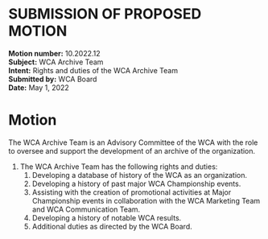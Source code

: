 # SUBMISSION OF PROPOSED MOTION

**Motion number:** 10.2022.12  
**Subject:** WCA Archive Team  
**Intent:** Rights and duties of the WCA Archive Team  
**Submitted by:** WCA Board  
**Date:** May 1, 2022

# Motion

The WCA Archive Team is an Advisory Committee of the WCA with the role to oversee and support the development of an archive of the organization.

1. The WCA Archive Team has the following rights and duties:
   1. Developing a database of history of the WCA as an organization.
   2. Developing a history of past major WCA Championship events.
   3. Assisting with the creation of promotional activities at Major Championship events in collaboration with the WCA Marketing Team and WCA Communication Team.
   4. Developing a history of notable WCA results.
   5. Additional duties as directed by the WCA Board.
